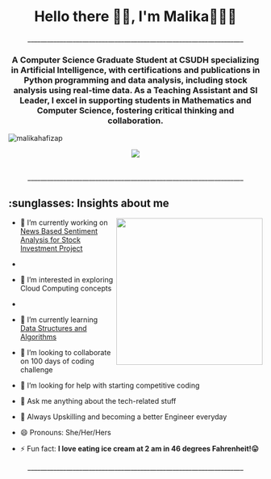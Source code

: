 <!---
malikahafizap/malikahafizap is a ✨ special ✨ repository because its `README.md` (this file) appears on your GitHub profile.
You can click the Preview link to take a look at your changes.
--->

<h1 align="center">Hello there 👋🏻, I'm Malika👩🏻‍💻</h1>
<p align="center">___________________________________________________________________</p>
<h3 align="center">A Computer Science Graduate Student at CSUDH specializing in Artificial Intelligence, with certifications and publications in Python programming and data analysis, including stock analysis using real-time data. As a Teaching Assistant and SI Leader, I excel in supporting students in Mathematics and Computer Science, fostering critical thinking and collaboration.</h3>
<p align="left"> <img src="https://komarev.com/ghpvc/?username=malikahafizap&label=Profile%20views&color=0e75b6&style=flat" alt="malikahafizap" /> </p>
<div align="center"> <img src="https://github.com/malikahafizap/malikahafizap/blob/main/assets/DreamBig1.jpg"> </div> <br/>
<p align="center">___________________________________________________________________</p>

<h2 align="left"> :sunglasses: Insights about me</h2>

<img  src="https://github.com/malikahafizap/malikahafizap/blob/main/assets/Technologist.gif" height="290px" align="right" />

- 🔭 I’m currently working on [News Based Sentiment Analysis for Stock Investment Project](https://www.youtube.com/watch?v=bN2dT0JLHZ8)
- 
- 👀 I’m interested in exploring Cloud Computing concepts
- 
- 🌱 I’m currently learning [Data Structures and Algorithms](https://github.com/malikahafizap/malikahafizap/Data-Structures-and-Algorithms)

- 👭 I’m looking to collaborate on 100 days of coding challenge

- 🤝 I’m looking for help with starting competitive coding

- 💬 Ask me anything about the tech-related stuff

- 🎯 Always Upskilling and becoming a better Engineer everyday

- 😄 Pronouns: She/Her/Hers

- ⚡ Fun fact: **I love eating ice cream at 2 am in 46 degrees Fahrenheit!😛**

<p align="center">___________________________________________________________________</p>


